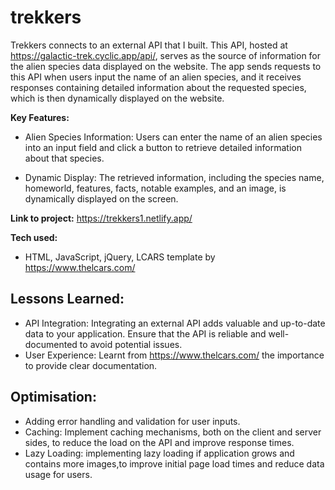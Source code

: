 # trekkers
Trekkers connects to an external API that I built. This API, hosted at https://galactic-trek.cyclic.app/api/, serves as the source of information for the alien species data displayed on the website. The app sends requests to this API when users input the name of an alien species, and it receives responses containing detailed information about the requested species, which is then dynamically displayed on the website.

**Key Features:**

- Alien Species Information: Users can enter the name of an alien species into an input field and click a button to retrieve detailed information about that species.

- Dynamic Display: The retrieved information, including the species name, homeworld, features, facts, notable examples, and an image, is dynamically displayed on the screen.

**Link to project:** 
https://trekkers1.netlify.app/

**Tech used:** 
- HTML, JavaScript, jQuery, LCARS template by https://www.thelcars.com/

## Lessons Learned:

- API Integration: Integrating an external API adds valuable and up-to-date data to your application. Ensure that the API is reliable and well-documented to avoid potential issues.
- User Experience: Learnt from  https://www.thelcars.com/ the importance to provide clear documentation. 
  
## Optimisation:
- Adding error handling and validation for user inputs.
- Caching: Implement caching mechanisms, both on the client and server sides, to reduce the load on the API and improve response times.
- Lazy Loading: implementing lazy loading if application grows and contains more images,to improve initial page load times and reduce data usage for users.
